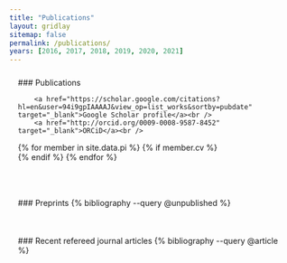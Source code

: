 ```yaml
---
title: "Publications"
layout: gridlay
sitemap: false
permalink: /publications/
years: [2016, 2017, 2018, 2019, 2020, 2021]
---
```


<style>
.jumbotron{
    padding:3%;
    padding-bottom:10px;
    padding-top:10px;
    margin-top:10px;
    margin-bottom:30px;
}
</style>

<div class="jumbotron">
### Publications



<p>

        <a href="https://scholar.google.com/citations?hl=en&user=94i9gpIAAAAJ&view_op=list_works&sortby=pubdate" target="_blank">Google Scholar profile</a><br />
        <a href="http://orcid.org/0009-0008-9587-8452" target="_blank">ORCiD</a><br />
{% for member in site.data.pi %}
{% if member.cv %} <a href="{{ site.url }}{{ site.baseurl }}/{{ member.cv }}" target="_blank"><i class="ai ai-cv-square ai-3x"></i></a> <br /> {% endif %}
{% endfor %}        
</p>
</div>


<div class="jumbotron">
### Preprints
{% bibliography --query @unpublished %}
</div>

<div class="jumbotron">
### Recent refereed journal articles
{% bibliography --query @article %}
</div>

